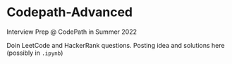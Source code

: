 # Codepath-Advanced
Interview Prep @ CodePath in Summer 2022

Doin LeetCode and HackerRank questions. Posting idea and solutions here (possibly in `.ipynb`)
